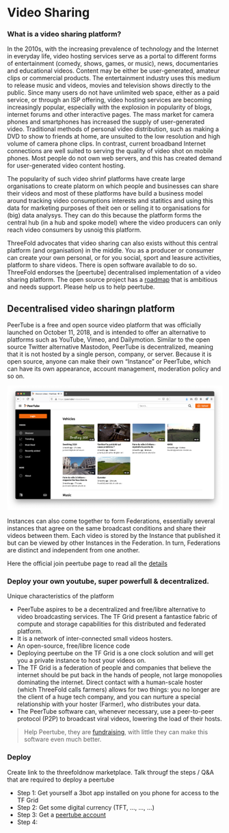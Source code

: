 # Video Sharing

###  What is a video sharing platform?
In the 2010s, with the increasing prevalence of technology and the Internet in everyday life, video hosting services serve as a portal to different forms of entertainment (comedy, shows, games, or music), news, documentaries and educational videos. Content may be either be user-generated, amateur clips or commercial products. The entertainment industry uses this medium to release music and videos, movies and television shows directly to the public. Since many users do not have unlimited web space, either as a paid service, or through an ISP offering, video hosting services are becoming increasingly popular, especially with the explosion in popularity of blogs, internet forums and other interactive pages. The mass market for camera phones and smartphones has increased the supply of user-generated video. Traditional methods of personal video distribution, such as making a DVD to show to friends at home, are unsuited to the low resolution and high volume of camera phone clips. In contrast, current broadband Internet connections are well suited to serving the quality of video shot on mobile phones. Most people do not own web servers, and this has created demand for user-generated video content hosting.

The popularity of such video shrinf platforms have create large organisations to create platorm on which people and businesses can share their videos and most of these platforms have build a business model around tracking video consumptions interests and statitics and using this data for marketing purposes of theit oen or selling it to organisations for (big) data analysys.  They can do this because the platform forms the central hub (in a hub and spoke model) where the video producers can only reach video consumers by usnoig this platform.

ThreeFold advocates that video sharing can also exists without this central platform (and organisation) in the middle.  You as a producer or consumer can create your own personal, or for you social, sport and leasure activities, platform to share videos.  There is open software available to do so. ThreeFold endorses the [peertube] decentralised implementation of a video sharing platform.  The open source project has a [roadmap](https://joinpeertube.org/roadmap) that is ambitious and needs support.  Please help us to help peertube.

## Decentralised video sharingn platform
PeerTube is a free and open source video platform that was officially launched on October 11, 2018, and is intended to offer an alternative to platforms such as YouTube, Vimeo, and Dailymotion. Similar to the open source Twitter alternative Mastodon, PeerTube is decentralized, meaning that it is not hosted by a single person, company, or server. Because it is open source, anyone can make their own “Instance” or PeerTube, which can have its own appearance, account management, moderation policy and so on.

![](./img/peertive_window.png)

Instances can also come together to form Federations, essentially several instances that agree on the same broadcast conditions and share their videos between them. Each video is stored by the Instance that published it but can be viewed by other Instances in the Federation. In turn, Federations are distinct and independent from one another.

Here the official join peertube page to read all the [details](https://joinpeertube.org/)

<!--
 <iframe width="1024" height="786"
src="https://framatube.org/videos/watch/9c9de5e8-0a1e-484a-b099-e80766180a6d?subtitle=en">
</iframe> 
-->

### Deploy your own youtube, super powerfull & decentralized.


Unique characteristics of the platform

- PeerTube aspires to be a decentralized and free/libre alternative to video broadcasting services. The TF Grid present a fantastice fabric of compute and storage capabilities for this distributed and federated platform.
- It is a network of inter-connected small videos hosters.
- An open-source, free/libre licence code 
- Deploying peertube on the TF Grid is a one clock solution and will get you a private instance to host your videos on.
- The TF Grid is a federation of people and companies that believe the internet should be put back in the hands of people, not large monopolies dominating the internet. Direct contact with a human-scale hoster (which ThreeFold calls farmers) allows for two things: you no longer are the client of a huge tech company, and you can nurture a special relationship with your hoster (Farmer), who distributes your data.
- The PeerTube software can, whenever necessary, use a peer-to-peer protocol (P2P) to broadcast viral videos, lowering the load of their hosts.
> Help Peertube, they are [fundraising](https://joinpeertube.org/roadmap), with little they can make this software even much better.

### Deploy

Create link to the threefoldnow marketplace.  Talk througf the steps / Q&A that are required to deploy a peertube

- Step 1:  Get yourself a 3bot app installed on you phone for access to the TF Grid
- Step 2: Get some digital currency (TFT, ..., ..., ...)
- Step 3: Get a [peertube account](https://joinpeertube.org/instances)
- Step 4: 

<!--
create widget which does following,
widget needs to be here in iframe


- [ ] size: small/mid/large
  - small: ...
  - mid: ...
  - large ...
- [ ] location (mention more locations coming soon)
  - Ghent
  - Vienna
- [ ] name
  - name as used in solution (in the webui and on web)
- [ ] domain (name is prefix of this)
  - ava.tf
  - 3x0.me
  - refit.earth
  - co30.org
  - ninja.tf
  - base.tf
  - tf9.io
- [ ] git url
  - check in wizard git url works
- [ ] sshkey yes/no
  - if yes, ask sshkey for remote login

  - always deploy on ipv6 public
  - always deploy on webgateway

-->